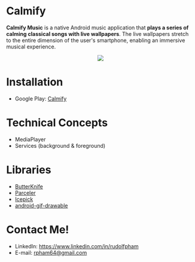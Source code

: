 # Calmify

**Calmify Music** is a native Android music application that **plays a series of calming classical songs with live wallpapers**. 
The live wallpapers stretch to the entire dimension of the user's smartphone, enabling an immersive musical experience.

<p align="center">
  <img src="http://i.imgur.com/yXL9iQa.png"/>
</p>

# Installation

  * Google Play: [Calmify](https://play.google.com/store/apps/details?id=com.rpham64.android.calmify)

# Technical Concepts

  * MediaPlayer
  * Services (background & foreground)

# Libraries

  * [ButterKnife](https://github.com/JakeWharton/butterknife)
  * [Parceler](https://github.com/johncarl81/parceler)
  * [Icepick](https://github.com/frankiesardo/icepick)
  * [android-gif-drawable](https://github.com/koral--/android-gif-drawable)

# Contact Me!

  * LinkedIn: https://www.linkedin.com/in/rudolfpham
  * E-mail: rpham64@gmail.com
